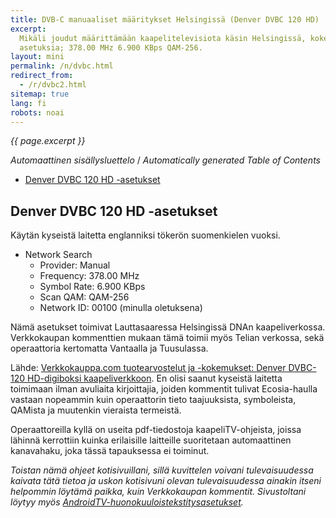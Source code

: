 ```yaml
---
title: DVB-C manuaaliset määritykset Helsingissä (Denver DVBC 120 HD)
excerpt:
  Mikäli joudut määrittämään kaapelitelevisiota käsin Helsingissä, kokeile näitä
  asetuksia; 378.00 MHz 6.900 KBps QAM-256.
layout: mini
permalink: /n/dvbc.html
redirect_from:
  - /r/dvbc2.html
sitemap: true
lang: fi
robots: noai
---
```


_{{ page.excerpt }}_

<!-- editorconfig-checker-disable -->
<!-- prettier-ignore-start -->

<!-- START doctoc generated TOC please keep comment here to allow auto update -->
<!-- DON'T EDIT THIS SECTION, INSTEAD RE-RUN doctoc TO UPDATE -->
<em lang="fi">Automaattinen sisällysluettelo</em> / <em lang="en">Automatically generated Table of Contents</em>

- [Denver DVBC 120 HD -asetukset](#denver-dvbc-120-hd--asetukset)

<!-- END doctoc generated TOC please keep comment here to allow auto update -->

<!-- prettier-ignore-end -->
<!-- editorconfig-checker-enable -->

<div lang="fi">

## Denver DVBC 120 HD -asetukset

Käytän kyseistä laitetta englanniksi tökerön suomenkielen vuoksi.

- Network Search
  - Provider: Manual
  - Frequency: 378.00 MHz
  - Symbol Rate: 6.900 KBps
  - Scan QAM: QAM-256
  - Network ID: 00100 (minulla oletuksena)

Nämä asetukset toimivat Lauttasaaressa Helsingissä DNAn kaapeliverkossa.
Verkkokaupan kommenttien mukaan tämä toimii myös Telian verkossa, sekä
operaattoria kertomatta Vantaalla ja Tuusulassa.

Lähde:
[Verkkokauppa.com tuotearvostelut ja -kokemukset: Denver DVBC-120 HD-digiboksi kaapeliverkkoon](https://www.verkkokauppa.com/fi/product/918427/Denver-DVBC-120-HD-digiboksi-kaapeliverkkoon/reviews?sort=rating).
En olisi saanut kyseistä laitetta toimimaan ilman avuliaita kirjoittajia, joiden
kommentit tulivat Ecosia-haulla vastaan nopeammin kuin operaattorin tieto
taajuuksista, symboleista, QAMista ja muutenkin vieraista termeistä.

Operaattoreilla kyllä on useita pdf-tiedostoja kaapeliTV-ohjeista, joissa
lähinnä kerrottiin kuinka erilaisille laitteille suoritetaan automaattinen
kanavahaku, joka tässä tapauksessa ei toiminut.

_Toistan nämä ohjeet kotisivuillani, sillä kuvittelen voivani tulevaisuudessa
kaivata tätä tietoa ja uskon kotisivuni olevan tulevaisuudessa ainakin itseni
helpommin löytämä paikka, kuin Verkkokaupan kommentit. Sivustoltani löytyy myös
[AndroidTV-huonokuuloistekstitysasetukset](/n/androidtv.html)._

